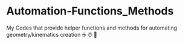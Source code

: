 # Automation-Functions_Methods
My Codes that provide helper functions and methods for automating geometry/kinematics creation
☕ ⏰ 🦾
